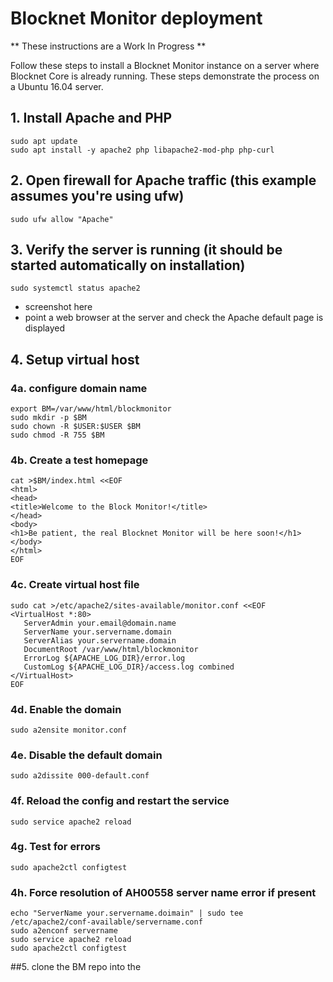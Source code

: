 # Blocknet Monitor deployment

** These instructions are a Work In Progress **

Follow these steps to install a Blocknet Monitor instance on a server where
Blocknet Core is already running. These steps demonstrate the process on a 
Ubuntu 16.04 server. 

## 1. Install Apache and PHP
  ```
sudo apt update
sudo apt install -y apache2 php libapache2-mod-php php-curl
```

## 2. Open firewall for Apache traffic (this example assumes you're using ufw)
```
sudo ufw allow "Apache"
```

## 3. Verify the server is running (it should be started automatically on installation)
```
sudo systemctl status apache2
```
   * screenshot here
   * point a web browser at the server and check the Apache default page is displayed

## 4. Setup virtual host
### 4a. configure domain name
```
export BM=/var/www/html/blockmonitor
sudo mkdir -p $BM
sudo chown -R $USER:$USER $BM
sudo chmod -R 755 $BM
```

### 4b. Create a test homepage
```
cat >$BM/index.html <<EOF
<html>
<head>
<title>Welcome to the Block Monitor!</title>
</head>
<body>
<h1>Be patient, the real Blocknet Monitor will be here soon!</h1>
</body>
</html>
EOF
```

### 4c. Create virtual host file
```
sudo cat >/etc/apache2/sites-available/monitor.conf <<EOF
<VirtualHost *:80>
   ServerAdmin your.email@domain.name
   ServerName your.servername.domain
   ServerAlias your.servername.domain
   DocumentRoot /var/www/html/blockmonitor
   ErrorLog ${APACHE_LOG_DIR}/error.log
   CustomLog ${APACHE_LOG_DIR}/access.log combined
</VirtualHost>
EOF
```

### 4d. Enable the domain
```
sudo a2ensite monitor.conf
```

### 4e. Disable the default domain
```
sudo a2dissite 000-default.conf
```

### 4f. Reload the config and restart the service
```
sudo service apache2 reload
```
### 4g. Test for errors
```
sudo apache2ctl configtest
```

### 4h. Force resolution of AH00558 server name error if present
```
echo "ServerName your.servername.doimain" | sudo tee /etc/apache2/conf-available/servername.conf
sudo a2enconf servername
sudo service apache2 reload
sudo apache2ctl configtest
```

##5. clone the BM repo into the 
